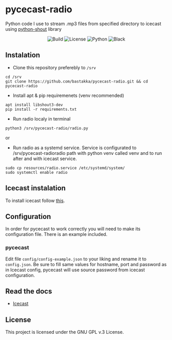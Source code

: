 # pycecast-radio

Python code I use to stream .mp3 files from specified directory to icecast using [python-shout](https://github.com/yomguy/python-shout) library

<p align="center">
  <img src="https://img.shields.io/github/workflow/status/bastakka/pycecast-radio/Pylint?style=for-the-badge" alt="Build"/>
  <img src="https://img.shields.io/github/license/bastakka/pycecast-radio?style=for-the-badge" alt="License"/>
  <img src="https://img.shields.io/badge/python-3.8+-blue?style=for-the-badge" alt="Python"/>
  <img src="https://img.shields.io/badge/code%20style-black-black?style=for-the-badge" alt="Black" />
</p>

## Instalation

- Clone this repository preferebly to `/srv`

```
cd /srv
git clone https://github.com/bastakka/pycecast-radio.git && cd pycecast-radio
```

- Install apt & pip requiremenets (venv recommended)

```
apt install libshout3-dev
pip install -r requirements.txt
```

- Run radio localy in terminal

```
python3 /srv/pycecast-radio/radio.py
```

or

- Run radio as a systemd service. Service is configurated to /srv/pycecast-radioradio path with python venv called venv and to run after and with icecast service.

```
sudo cp resources/radio.service /etc/systemd/system/
sudo systemctl enable radio
```

## Icecast instalation

To install icecast follow [this](https://www.atlantic.net/dedicated-server-hosting/how-to-install-icecast-audio-streaming-server-on-ubuntu-20-04/).

## Configuration

In order for pycecast to work correctly you will need to make its configuration file. There is an example included.

### pycecast

Edit file `config/config-example.json` to your liking and rename it to `config.json`. Be sure to fill same values for hostname, port and password as in Icecast config, pycecast will use source password from icecast configuration.

## Read the docs

* [Icecast](https://icecast.org/docs/)

## License

This project is licensed under the GNU GPL v.3 License.
